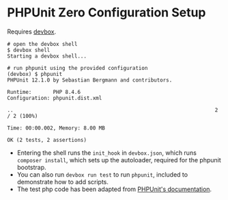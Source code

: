 # PHPUnit Zero Configuration Setup

Requires [devbox](https://www.jetify.com/devbox).

```shell
# open the devbox shell
$ devbox shell
Starting a devbox shell...

# run phpunit using the provided configuration
(devbox) $ phpunit
PHPUnit 12.1.0 by Sebastian Bergmann and contributors.

Runtime:       PHP 8.4.6
Configuration: phpunit.dist.xml

..                                                                  2 / 2 (100%)

Time: 00:00.002, Memory: 8.00 MB

OK (2 tests, 2 assertions)

```


- Entering the shell runs the `init_hook` in `devbox.json`, which runs `composer install`, which sets up the autoloader, required for the phpunit bootstrap.
- You can also run `devbox run test` to run `phpunit`, included to demonstrate how to add scripts.
- The test php code has been adapted from [PHPUnit's documentation](https://phpunit.de/getting-started/phpunit-12.html).
